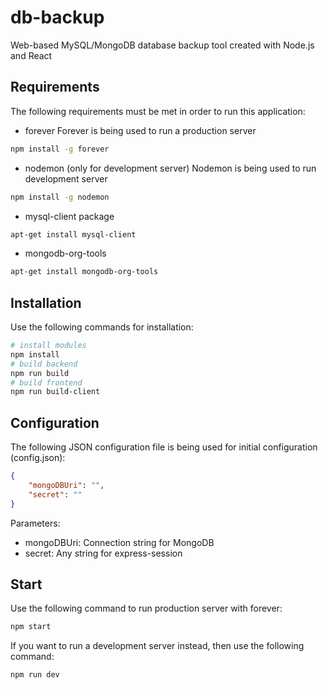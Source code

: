 # db-backup
Web-based MySQL/MongoDB database backup tool created with Node.js and React
## Requirements
The following requirements must be met in order to run this application:
- forever
Forever is being used to run a production server
``` bash
npm install -g forever
```
- nodemon (only for development server)
Nodemon is being used to run development server
``` bash
npm install -g nodemon
```
- mysql-client package
``` bash
apt-get install mysql-client
```
- mongodb-org-tools
``` bash
apt-get install mongodb-org-tools
```
## Installation
Use the following commands for installation:
``` bash
# install modules
npm install
# build backend
npm run build
# build frontend
npm run build-client
```
## Configuration
The following JSON configuration file is being used for initial configuration (config.json):
``` json
{
    "mongoDBUri": "",
    "secret": ""
}
```
Parameters:
- mongoDBUri: Connection string for MongoDB
- secret: Any string for express-session
## Start
Use the following command to run production server with forever:
``` bash
npm start
```
If you want to run a development server instead, then use the following command:
``` bash
npm run dev
```
